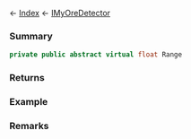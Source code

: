 ← [Index](Api-Index) ← [IMyOreDetector](Sandbox.ModAPI.Ingame.IMyOreDetector)

### Summary

```csharp
private public abstract virtual float Range
```

### Returns

### Example

### Remarks

